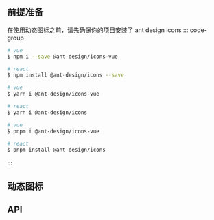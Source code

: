 <script setup>
const columns = [
  {
    title: '参数',
    dataIndex: 'parameter',
    key: 'parameter',
    width: '15%',
  },
  {
    title: '说明',
    dataIndex: 'description',
    key: 'description',
    width: '45%',
  },
  {
    title: '类型',
    dataIndex: 'type',
    key: 'type',
     width: '15%',
  },
  {
    title: '默认',
    dataIndex: 'default',
    key: 'default',
     width: '15%',
  },
  {
    title: '是否必须',
    dataIndex: 'require',
    key: 'require',
    width: '15%',
  },
];

const data = [
  {
    key: 'parameter',
    parameter: 'icon',
    description: 'Ant Design 的图标名称',
    type: 'string',
    default: 'undefined',
    require: '是',
  },
  {
    key: 'color',
    parameter: 'color',
    description: '图标颜色',
    type: 'string',
    default: 'undefined',
    require: '否',
  },
  {
    key: 'fontSize',
    parameter: 'fontSize',
    description: '图标字体大小',
    type: 'string',
    default: 'undefined',
    require: '否',
  },
];
</script>

## 前提准备
在使用动态图标之前，请先确保你的项目安装了 ant design icons
::: code-group

```sh [npm]
# vue
$ npm i --save @ant-design/icons-vue

# react
$ npm install @ant-design/icons --save
```

```sh [yarn]
# vue
$ yarn i @ant-design/icons-vue

# react
$ yarn i @ant-design/icons
```

```sh [pnpm]
# vue
$ pnpm i @ant-design/icons-vue

# react
$ pnpm install @ant-design/icons
```
:::

## 动态图标

<demo vue="dynamic-icon/antdv/DynamicIcon.vue" react="dynamic-icon/antdv/DynamicIcon.tsx"
 title="动态图标子组件"
/>

<demo vue="dynamic-icon/antdv/index.vue" react="dynamic-icon/antdv/index.tsx"
 title="动态图标示例"
  description="你可以使用 icon、color 和 fontSize 来指定动态图标的图标名、颜色和字体大小"
/>

## API
<a-table :columns="columns" :data-source="data" :pagination='false'></a-table>